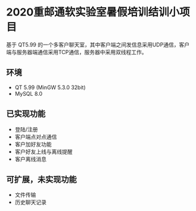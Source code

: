 # 2020重邮通软实验室暑假培训结训小项目
基于 QT5.99 的一个多客户聊天室，其中客户端之间发信息采用UDP通信，客户端与服务器端通信采用TCP通信，服务器中采用双线程工作。

## 环境
- QT 5.99 (MinGW 5.3.0 32bit)
- MySQL 8.0

## 已实现功能
- 登陆/注册
- 客户端点对点通信
- 客户加好友功能
- 客户好友上线与离线提醒
- 客户离线消息

## 可扩展，未实现功能
- 文件传输
- 历史聊天记录
